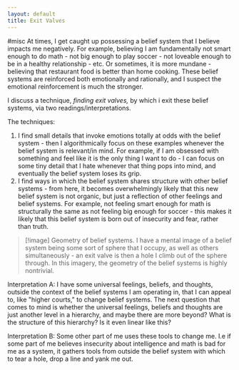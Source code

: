 ```yaml
---
layout: default
title: Exit Valves
---
```

#misc 
At times, I get caught up possessing a belief system that I believe impacts me negatively. For example, believing I am fundamentally not smart enough to do math - not big enough to play soccer - not loveable enough to be in a healthy relationship - etc. Or sometimes, it is more mundane - believing that restaurant food is better than home cooking. These belief systems are reinforced both emotionally and rationally, and I suspect the emotional reinforcement is much the stronger.

I discuss a technique, *finding exit valves,* by which i exit these belief systems, via two readings/interpretations. 

The techniques:
1. I find small details that invoke emotions totally at odds with the belief system - then I algorithmically focus on these examples whenever the belief system is relevant/in mind. For example, if I am obsessed with something and feel like it is the only thing I want to do - I can focus on some tiny detail that I hate whenever that thing pops into mind, and eventually the belief system loses its grip. 
2. I find ways in which the belief system shares structure with other belief systems - from here, it becomes overwhelmingly likely that this new belief system is not organic, but just a reflection of other feelings and belief systems. For example, not feeling smart enough for math is structurally the same as not feeling big enough for soccer - this makes it likely that this belief system is born out of insecurity and fear, rather than truth.

> [!image] Geometry of belief systems.
> I have a mental image of a belief system being some sort of sphere that I occupy, as well as others simultaneously - an exit valve is then a hole I climb out of the sphere through. In this imagery, the geometry of the belief systems is highly nontrivial.

Interpretation A: I have some universal feelings, beliefs, and thoughts, outside the context of the belief systems I am operating in, that I can appeal to, like "higher courts," to change belief systems. The next question that comes to mind is whether the universal feelings, beliefs and thoughts are just another level in a hierarchy, and maybe there are more beyond? What is the structure of this hierarchy? Is it even linear like this? 

Interpretation B: Some other part of me uses these tools to change me. I.e if some part of me believes insecurity about intelligence and math is bad for me as a system, it gathers tools from outside the belief system with which to tear a hole, drop a line and yank me out. 

